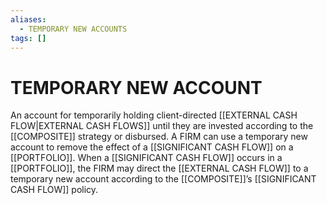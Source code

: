 ```yaml
---
aliases:
  - TEMPORARY NEW ACCOUNTS
tags: []
---
```

# TEMPORARY NEW ACCOUNT
An account for temporarily holding client-directed [[EXTERNAL CASH FLOW|EXTERNAL CASH FLOWS]] until they are invested according to the [[COMPOSITE]] strategy or disbursed. A FIRM can use a temporary new account to remove the effect of a [[SIGNIFICANT CASH FLOW]] on a [[PORTFOLIO]]. When a [[SIGNIFICANT CASH FLOW]] occurs in a [[PORTFOLIO]], the FIRM may direct the [[EXTERNAL CASH FLOW]] to a temporary new account according to the [[COMPOSITE]]’s [[SIGNIFICANT CASH FLOW]] policy.